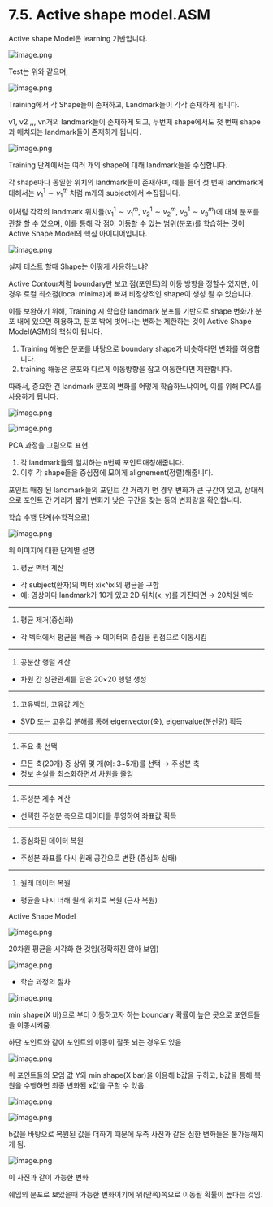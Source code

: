 # 7.5. Active shape model.ASM

Active shape Model은 learning 기반입니다.

![image.png](/assets/의료인공지능/7_5_Active_shape_model_ASM/image.png)

Test는 위와 같으며,

![image.png](/assets/의료인공지능/7_5_Active_shape_model_ASM/image_1.png)

Training에서 각 Shape들이 존재하고, Landmark들이 각각  존재하게 됩니다.

v1, v2 ,,, vn개의 landmark들이 존재하게 되고, 두번째 shape에서도 첫 번째 shape과 매치되는 landmark들이 존재하게 됩니다.

![image.png](/assets/의료인공지능/7_5_Active_shape_model_ASM/image_2.png)

Training 단계에서는 여러 개의 shape에 대해 landmark들을 수집합니다.

각 shape마다 동일한 위치의 landmark들이 존재하며, 예를 들어 첫 번째 landmark에 대해서는 $v_1^1 \sim v_1^m$ 처럼 m개의 subject에서 수집됩니다.

이처럼 각각의  landmark 위치들($v_1^1 \sim v_1^m$, $v_2^1 \sim v_2^m$, $v_3^1 \sim v_3^m$)에 대해 분포를 관찰 할 수 있으며, 이를 통해 각 점이 이동할 수 있는 범위(분포)를 학습하는 것이 Active Shape Model의 핵심 아이디어입니다.

![image.png](/assets/의료인공지능/7_5_Active_shape_model_ASM/image_3.png)

실제 테스트 할때 Shape는 어떻게 사용하느냐?

Active Contour처럼 boundary만 보고 점(포인트)의 이동 방향을 정할수 있지만, 이 경우 로컬 최소점(local minima)에 빠져 비정상적인 shape이 생성 될 수 있습니다. 

이를 보완하기 위해, Training 시 학습한 landmark 분포를 기반으로 shape 변화가 분포 내에 있으면 허용하고, 분포 밖에 벗어나는 변화는 제한하는 것이 Active Shape Model(ASM)의 핵심이 됩니다.

1. Training 해놓은 분포를 바탕으로 boundary shape가 비슷하다면 변화를 허용합니다.
2. training 해놓은 분포와 다르게 이동방향을 잡고 이동한다면 제한합니다.

따라서, 중요한 건 landmark 분포의 변화를 어떻게 학습하느냐이며, 이를 위해 PCA를 사용하게 됩니다.

![image.png](/assets/의료인공지능/7_5_Active_shape_model_ASM/image_4.png)

![image.png](/assets/의료인공지능/7_5_Active_shape_model_ASM/image_5.png)

PCA 과정을 그림으로 표현.

1. 각 landmark들의 일치하는 n번째 포인트매칭해줍니다.
2. 이후 각 shape들을 중심점에 모이게 alignement(정렬)해줍니다.

포인트 매칭 된 landmark들의 포인트 간 거리가 먼 경우 변화가 큰 구간이 있고, 상대적으로 포인트 간 거리가 짧가 변화가 낮은 구간을 찾는 등의 변화량을 확인합니다.

학습 수행 단계(수학적으로)

![image.png](/assets/의료인공지능/7_5_Active_shape_model_ASM/image_6.png)

위 이미지에 대한 단계별 설명

1. 평균 벡터 계산
- 각 subject(환자)의 벡터 xix^ixi의 평균을 구함
- 예: 영상마다 landmark가 10개 있고 2D 위치(x, y)를 가진다면 → 20차원 벡터

---

1. 평균 제거(중심화)
- 각 벡터에서 평균을 빼줌 → 데이터의 중심을 원점으로 이동시킴

---

1. 공분산 행렬 계산
- 차원 간 상관관계를 담은 20×20 행렬 생성

---

1. 고유벡터, 고유값 계산
- SVD 또는 고유값 분해를 통해 eigenvector(축), eigenvalue(분산량) 획득

---

1. 주요 축 선택
- 모든 축(20개) 중 상위 몇 개(예: 3~5개)를 선택 → 주성분 축
- 정보 손실을 최소화하면서 차원을 줄임

---

1. 주성분 계수 계산
- 선택한 주성분 축으로 데이터를 투영하여 좌표값 획득

---

1. 중심화된 데이터 복원
- 주성분 좌표를 다시 원래 공간으로 변환 (중심화 상태)

---

1. 원래 데이터 복원
- 평균을 다시 더해 원래 위치로 복원 (근사 복원)

Active Shape Model

![image.png](/assets/의료인공지능/7_5_Active_shape_model_ASM/image_7.png)

20차원 평균을 시각화 한 것임(정확하진 않아 보임)

![image.png](/assets/의료인공지능/7_5_Active_shape_model_ASM/image_8.png)

- 학습 과정의 절차

![image.png](/assets/의료인공지능/7_5_Active_shape_model_ASM/image_9.png)

min shape(X 바)으로 부터 이동하고자 하는 boundary 확률이 높은 곳으로 포인트들을 이동시켜줌.

하단 포인트와 같이 포인트의 이동이 잘못 되는 경우도 있음

![image.png](/assets/의료인공지능/7_5_Active_shape_model_ASM/image_10.png)

위 포인트들의 모임 값 Y와 min shape(X bar)을 이용해 b값을 구하고, b값을 통해 복원을 수행하면 최종 변화된 x값을 구할 수 있음.

![image.png](/assets/의료인공지능/7_5_Active_shape_model_ASM/image_11.png)

![image.png](/assets/의료인공지능/7_5_Active_shape_model_ASM/image_12.png)

b값을 바탕으로 복원된 값을 더하기 때문에 우측 사진과 같은 심한 변화들은 불가능해지게 됨.

![image.png](/assets/의료인공지능/7_5_Active_shape_model_ASM/image_13.png)

이 사진과 같이 가능한 변화

쉐입의 분포로 보았을때 가능한 변화이기에 위(안쪽)쪽으로 이동될 확률이 높다는 것임.